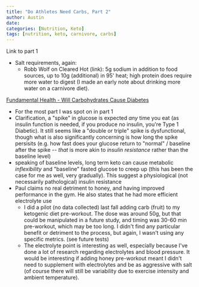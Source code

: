 ```yaml
---
title: "Do Athletes Need Carbs, Part 2"
author: Austin
date:
categories: [Nutrition, Keto]
tags: [nutrition, keto, carnivore, carbs]
---
```


Link to part 1

* Salt requirements, again:
  * Robb Wolf on Cleared Hot (link):  5g sodium in addition to food sources, up to 10g (additional) in 95' heat; high protein does require more water to digest (I made an early note about drinking more water on a carnivore diet).

[Fundamental Health - Will Carbohydrates Cause Diabetes](https://castbox.fm/episode/Will-carbohydrates-give-me-Diabetes--The-CGM-episode!-id2108592-id270824137?country=us)

* For the most part I was spot on in part 1
* Clarification, a "spike" in glucose is expected *any* time you eat (as insulin function is needed, if you produce no insulin, you're Type 1 Diabetic).  It still seems like a "double or triple" spike is dysfunctional, though what is also significantly concerning is how long the spike persisits (e.g. how fast does your glucose return to "normal" / baseline after the spike -- *that* is more akin to *insulin resistance* rather than the baseline level)
* speaking of baseline levels, long term keto can cause metabolic *inflexibility* and "baseline" fasted glucose to creep up (this has been the case for me as well, very gradually).  This suggest a physiological (not necessarily pathological) insulin resistance
* Paul claims no real detriment to honey, and having improved performance in the gym.  He also states that he had more efficient electrolyte use
  * I did a pilot (no data collected) last fall adding carb (fruit) to my ketogenic diet pre-workout.  The dose was around 50g, but that could be manipulated in a future study, and timing was 30-60 min pre-workout, which may be too long.  I didn't find any particular benefit or detriment to the process, but again, I wasn't using any specific metrics. (see future tests)
  * The electrolyte point is interesting as well, especially because I've done a lot of research regarding electrolytes and blood pressure.  It would be interesting if adding honey pre-workout meant I didn't need to supplement with electrolytes and be as aggressive with salt (of course there will still be variability due to exercise intensity and ambient temperature).  
